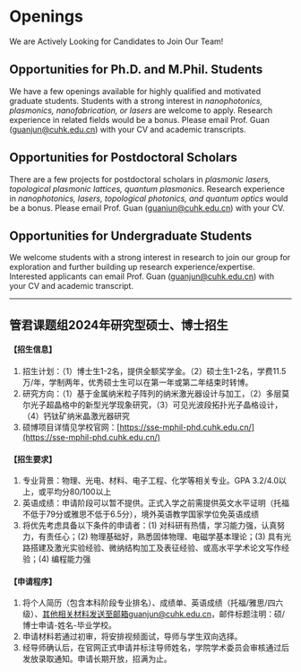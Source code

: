 # **Openings**
We are Actively Looking for Candidates to Join Our Team!

## **Opportunities for Ph.D. and M.Phil. Students**

We have a few openings available for highly qualified and motivated graduate students. Students with a strong interest in _nanophotonics, plasmonics, nanofabrication, or lasers_ are welcome to apply. Research experience in related fields would be a bonus. Please email Prof. Guan (guanjun@cuhk.edu.cn) with your CV and academic transcripts.


## **Opportunities for Postdoctoral Scholars**

There are a few projects for postdoctoral scholars in _plasmonic lasers, topological plasmonic lattices, quantum plasmonics_. Research experience in _nanophotonics, lasers, topological photonics, and quantum optics_ would be a bonus. Please email Prof. Guan (guanjun@cuhk.edu.cn) with your CV.

## **Opportunities for Undergraduate Students**

We welcome students with a strong interest in research to join our group for exploration and further building up research experience/expertise. Interested applicants can email Prof. Guan (guanjun@cuhk.edu.cn) with your CV and academic transcript.
<br>

-----------------------------------

## **管君课题组2024年研究型硕士、博士招生**

#### 【招生信息】
1. 招生计划：（1）博士生1-2名，提供全额奖学金。（2）硕士生1-2名，学费11.5万/年，学制两年，优秀硕士生可以在第一年或第二年结束时转博。
2. 研究方向：（1）基于金属纳米粒子阵列的纳米激光器设计与加工，（2）多层莫尔光子超晶格中的新型光学现象研究，（3）可见光波段拓扑光子晶格设计，（4）钙钛矿纳米晶激光器研究
2. 硕博项目详情见学校官网：[https://sse-mphil-phd.cuhk.edu.cn/](https://sse-mphil-phd.cuhk.edu.cn/)

#### 【招生要求】
1. 专业背景：物理、光电、材料、电子工程、化学等相关专业。GPA 3.2/4.0以上，或平均分80/100以上
2. 英语成绩：申请阶段可以暂不提供。正式入学之前需提供英文水平证明（托福不低于79分或雅思不低于6.5分），境外英语教学国家学位免英语成绩
3. 将优先考虑具备以下条件的申请者：(1) 对科研有热情，学习能力强，认真努力，有责任心；(2) 物理基础好，熟悉固体物理、电磁学基本理论；(3) 具有光路搭建及激光实验经验、微纳结构加工及表征经验、或高水平学术论文写作经验；(4) 编程能力强

#### 【申请程序】
1. 将个人简历（包含本科阶段专业排名）、成绩单、英语成绩（托福/雅思/四六级）、其他相关材料发送至邮箱guanjun@cuhk.edu.cn，邮件标题注明：硕/博士申请-姓名-毕业学校。
2. 申请材料若通过初审，将安排视频面试，导师与学生双向选择。
3. 经导师确认后，在官网正式申请并标注导师姓名，学院学术委员会审核通过后发放录取通知。申请长期开放，招满为止。







